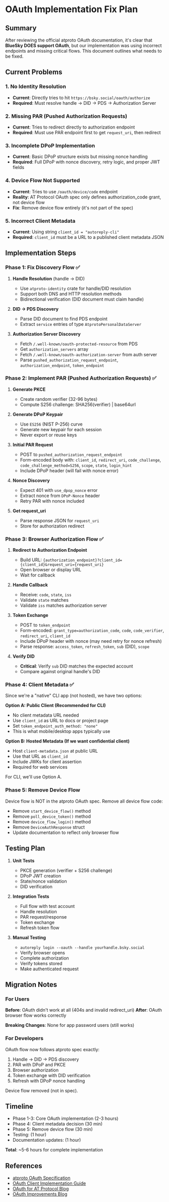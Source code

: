 # OAuth Implementation Fix Plan

## Summary

After reviewing the official atproto OAuth documentation, it's clear that **BlueSky DOES support OAuth**, but our implementation was using incorrect endpoints and missing critical flows. This document outlines what needs to be fixed.

## Current Problems

### 1. No Identity Resolution
- **Current**: Directly tries to hit `https://bsky.social/oauth/authorize`
- **Required**: Must resolve handle → DID → PDS → Authorization Server

### 2. Missing PAR (Pushed Authorization Requests)
- **Current**: Tries to redirect directly to authorization endpoint
- **Required**: Must use PAR endpoint first to get `request_uri`, then redirect

### 3. Incomplete DPoP Implementation
- **Current**: Basic DPoP structure exists but missing nonce handling
- **Required**: Full DPoP with nonce discovery, retry logic, and proper JWT fields

### 4. Device Flow Not Supported
- **Current**: Tries to use `/oauth/device/code` endpoint
- **Reality**: AT Protocol OAuth spec only defines authorization_code grant, not device flow
- **Fix**: Remove device flow entirely (it's not part of the spec)

### 5. Incorrect Client Metadata
- **Current**: Using string `client_id = "autoreply-cli"`
- **Required**: `client_id` must be a URL to a published client metadata JSON

## Implementation Steps

### Phase 1: Fix Discovery Flow ✅

1. **Handle Resolution** (handle →  DID)
   - Use `atproto-identity` crate for handle/DID resolution
   - Support both DNS and HTTP resolution methods
   - Bidirectional verification (DID document must claim handle)

2. **DID → PDS Discovery**
   - Parse DID document to find PDS endpoint
   - Extract `service` entries of type `AtprotoPersonalDataServer`

3. **Authorization Server Discovery**
   - Fetch `/.well-known/oauth-protected-resource` from PDS
   - Get `authorization_servers` array
   - Fetch `/.well-known/oauth-authorization-server` from auth server
   - Parse `pushed_authorization_request_endpoint`, `authorization_endpoint`, `token_endpoint`

### Phase 2: Implement PAR (Pushed Authorization Requests) ✅

1. **Generate PKCE**
   - Create random verifier (32-96 bytes)
   - Compute S256 challenge: SHA256(verifier) | base64url

2. **Generate DPoP Keypair**
   - Use `ES256` (NIST P-256) curve
   - Generate new keypair for each session
   - Never export or reuse keys

3. **Initial PAR Request**
   - POST to `pushed_authorization_request_endpoint`
   - Form-encoded body with: `client_id`, `redirect_uri`, `code_challenge`, `code_challenge_method=S256`, `scope`, `state`, `login_hint`
   - Include DPoP header (will fail with nonce error)

4. **Nonce Discovery**
   - Expect 401 with `use_dpop_nonce` error
   - Extract nonce from `DPoP-Nonce` header
   - Retry PAR with nonce included

5. **Get request_uri**
   - Parse response JSON for `request_uri`
   - Store for authorization redirect

### Phase 3: Browser Authorization Flow ✅

1. **Redirect to Authorization Endpoint**
   - Build URL: `{authorization_endpoint}?client_id={client_id}&request_uri={request_uri}`
   - Open browser or display URL
   - Wait for callback

2. **Handle Callback**
   - Receive: `code`, `state`, `iss`
   - Validate `state` matches
   - Validate `iss` matches authorization server

3. **Token Exchange**
   - POST to `token_endpoint`
   - Form-encoded: `grant_type=authorization_code`, `code`, `code_verifier`, `redirect_uri`, `client_id`
   - Include DPoP header with nonce (may need retry for nonce refresh)
   - Parse response: `access_token`, `refresh_token`, `sub` (DID), `scope`

4. **Verify DID**
   - **Critical**: Verify `sub` DID matches the expected account
   - Compare against original handle's DID

### Phase 4: Client Metadata ✅

Since we're a "native" CLI app (not hosted), we have two options:

**Option A: Public Client (Recommended for CLI)**
- No client metadata URL needed
- Use `client_id` as URL to docs or project page
- Set `token_endpoint_auth_method: "none"`
- This is what mobile/desktop apps typically use

**Option B: Hosted Metadata (If we want confidential client)**
- Host `client-metadata.json` at public URL
- Use that URL as `client_id`
- Include JWKs for client assertion
- Required for web services

For CLI, we'll use Option A.

### Phase 5: Remove Device Flow

Device flow is NOT in the atproto OAuth spec. Remove all device flow code:
- Remove `start_device_flow()` method
- Remove `poll_device_token()` method
- Remove `device_flow_login()` method
- Remove `DeviceAuthResponse` struct
- Update documentation to reflect only browser flow

## Testing Plan

1. **Unit Tests**
   - PKCE generation (verifier + S256 challenge)
   - DPoP JWT creation
   - State/nonce validation
   - DID verification

2. **Integration Tests**
   - Full flow with test account
   - Handle resolution
   - PAR request/response
   - Token exchange
   - Refresh token flow

3. **Manual Testing**
   - `autoreply login --oauth --handle yourhandle.bsky.social`
   - Verify browser opens
   - Complete authorization
   - Verify tokens stored
   - Make authenticated request

## Migration Notes

### For Users

**Before**: OAuth didn't work at all (404s and invalid redirect_uri)
**After**: OAuth browser flow works correctly

**Breaking Changes**: None for app password users (still works)

### For Developers

OAuth flow now follows atproto spec exactly:
1. Handle → DID → PDS discovery
2. PAR with DPoP and PKCE
3. Browser authorization
4. Token exchange with DID verification
5. Refresh with DPoP nonce handling

Device flow removed (not in spec).

## Timeline

- Phase 1-3: Core OAuth implementation (2-3 hours)
- Phase 4: Client metadata decision (30 min)
- Phase 5: Remove device flow (30 min)
- Testing: (1 hour)
- Documentation updates: (1 hour)

**Total**: ~5-6 hours for complete implementation

## References

- [atproto OAuth Specification](https://atproto.com/specs/auth)
- [OAuth Client Implementation Guide](docs/oauth-client.md)
- [OAuth for AT Protocol Blog](docs/2024-09-25-oauth-atproto.md)
- [OAuth Improvements Blog](docs/2025-06-12-oauth-improvements.md)
